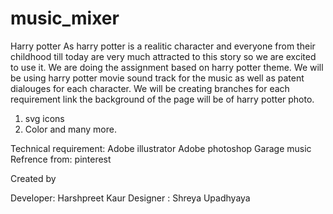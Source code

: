 # music_mixer

 Harry potter 
As harry potter is a realitic character and everyone from their childhood till today are very much attracted to this story so we are excited to use it.
We are doing the assignment based on harry potter theme.
We will be using harry potter movie sound track for the music as well as patent dialouges for each character.
We will be creating branches for each requirement link
 the background of the page will be of harry potter photo.
 1) svg  icons
 2) Color and many more.


  Technical requirement:
 Adobe illustrator
 Adobe photoshop
 Garage music
 Refrence from: pinterest 
  
  Created by

 Developer: Harshpreet Kaur
 Designer : Shreya Upadhyaya
